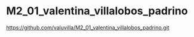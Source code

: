 # M2_01_valentina_villalobos_padrino

https://github.com/valuvilla/M2_01_valentina_villalobos_padrino.git

